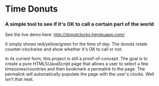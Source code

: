# Time Donuts
### A simple tool to see if it's OK to call a certain part of the world

See the live demo here: http://donutclocks.herokuapp.com/

It simply shows red/yellow/green for the time of day. The donuts rotate counter-clockwise and show whether it's OK to call or not.

In its current form, this project is still a proof-of-concept. The goal is to create a pure HTML5/JavaScript page that allows a user to select a few timezones/countries and then bookmark a permalink to the page. The permalink will automatically populate the page with the user's clocks. Well isn't that neat.
